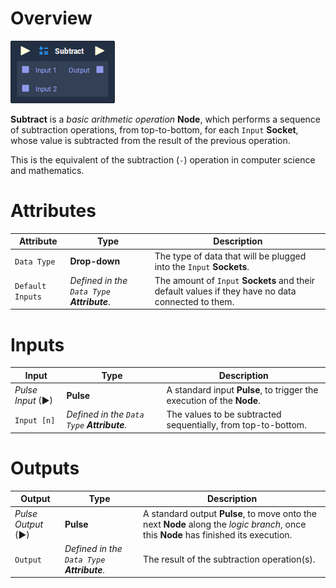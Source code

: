 # Overview

![](../../.gitbook/assets/node-subtract.png)

**Subtract** is a *basic arithmetic operation* **Node**, which performs a sequence of subtraction operations, from top-to-bottom, for each `Input` **Socket**, whose value is subtracted from the result of the previous operation.

This is the equivalent of the subtraction (`-`) operation in computer science and mathematics.

# Attributes

|Attribute|Type|Description|
|---|---|---|
|`Data Type`|**Drop-down**|The type of data that will be plugged into the `Input` **Sockets**.|
|`Default Inputs`|*Defined in the `Data Type` **Attribute***.|The amount of `Input` **Sockets** and their default values if they have no data connected to them.|

# Inputs

|Input|Type|Description|
|---|---|---|
|*Pulse Input* (►)|**Pulse**|A standard input **Pulse**, to trigger the execution of the **Node**.|
|`Input [n]`|*Defined in the `Data Type` **Attribute**.*|The values to be subtracted sequentially, from top-to-bottom.|

# Outputs

|Output|Type|Description|
|---|---|---|
|*Pulse Output* (►)|**Pulse**|A standard output **Pulse**, to move onto the next **Node** along the *logic branch*, once this **Node** has finished its execution.|
|`Output`|*Defined in the `Data Type` **Attribute**.*|The result of the subtraction operation(s).|